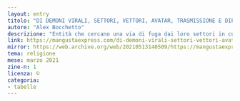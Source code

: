 ```yaml
---
layout: entry
titolo: "DI DEMONI VIRALI, SETTORI, VETTORI, AVATAR, TRASMISSIONE E DIPENDENZE"
autore: "Alex Bocchetto"
descrizione: "Entità che cercano una via di fuga dai loro settori in cui sono intrappolate da eoni"
link: https://mangustaexpress.com/di-demoni-virali-settori-vettori-avatar-trasmissione-e-dipendenze
mirror: https://web.archive.org/web/20210513140509/https://mangustaexpress.com/di-demoni-virali-settori-vettori-avatar-trasmissione-e-dipendenze
tema: religione
mese: marzo 2021
zine-n: 1
licenza: ©
categoria:
- tabelle
---
```

